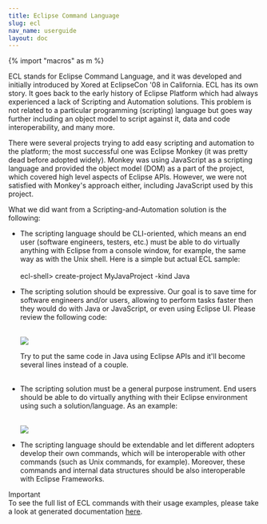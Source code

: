 ```yaml
---
title: Eclipse Command Language
slug: ecl
nav_name: userguide
layout: doc
---
```

{% import "macros" as m %}

ECL stands for Eclipse Command Language, and it was developed and initially introduced by Xored at EclipseCon '08 in California. 
ECL has its own story. It goes back to the early history of Eclipse Platform which had always experienced a lack of Scripting and 
Automation solutions. This problem is not related to a particular programming
(scripting) language but goes way further including an object model to script against it, data and code interoperability, and many more.

There were several projects trying to add easy scripting and automation to the platform; the most successful one was Eclipse Monkey 
(it was pretty dead before adopted widely). Monkey was using JavaScript as a scripting language and provided the object model (DOM) 
as a part of the project, which covered high level aspects of Eclipse APIs. However, we were not satisfied with Monkey's approach 
either, including JavaScript used by this project.

What we did want from a Scripting-and-Automation solution is the following:

<ul>

<li>The scripting language should be CLI-oriented, which means an end user (software engineers, testers, etc.) 
must be able to do virtually anything with Eclipse from a console window, for example, the same way as with the Unix shell. 
Here is a simple but actual ECL sample:
<br><br>
<div class="panel panel-default">
  <div class="panel-body">
    ecl-shell> create-project MyJavaProject -kind Java
  </div>
</div>
 
</li>
<li>

The scripting solution should be expressive. Our goal is to save time for software engineers and/or users, 
allowing to perform tasks faster then they would do with Java or JavaScript, or even using Eclipse UI. 
Please review the following code:
<br><br>
<div class="panel panel-default">
  <div class="panel-body">
    <div class="screenshot">
  <img src="{{site.url}}/shared/img/screenshot-ecl-1.png"></img>
  </div>
  </div>
</div>

Try to put the same code in Java using Eclipse APIs and it'll become several lines instead of a couple.<br><br>
</li>

<li>

The scripting solution must be a general purpose instrument. 
End users should be able to do virtually anything with their Eclipse environment using such a solution/language. As an example:<br><br>

<div class="panel panel-default">
  <div class="panel-body">
    <div class="screenshot">
  <img src="{{site.url}}/shared/img/screenshot-ecl-2.png"></img>
  </div>
  </div>
</div>
</li>

<li>

The scripting language should be extendable and let different adopters develop their own commands, which will be interoperable with other commands (such as Unix commands, for example). 
Moreover, these commands and internal data structures should be also interoperable with Eclipse Frameworks.

</li>
</ul>

<div class="panel panel-info">
<div class="panel-heading">
    Important
  </div>
  <div class="panel-body">
    To see the full list of ECL commands with their usage examples, please take a look at generated documentation <a href="http://download.eclipse.org/rcptt/release/1.5.4/doc/ecl/index.html">here</a>. 
  </div>
</div>
